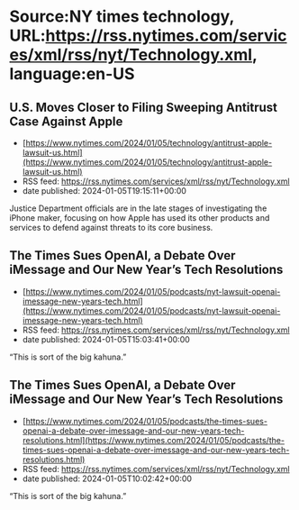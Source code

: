 # Source:NY times technology, URL:https://rss.nytimes.com/services/xml/rss/nyt/Technology.xml, language:en-US

## U.S. Moves Closer to Filing Sweeping Antitrust Case Against Apple
 - [https://www.nytimes.com/2024/01/05/technology/antitrust-apple-lawsuit-us.html](https://www.nytimes.com/2024/01/05/technology/antitrust-apple-lawsuit-us.html)
 - RSS feed: https://rss.nytimes.com/services/xml/rss/nyt/Technology.xml
 - date published: 2024-01-05T19:15:11+00:00

Justice Department officials are in the late stages of investigating the iPhone maker, focusing on how Apple has used its other products and services to defend against threats to its core business.

## The Times Sues OpenAI, a Debate Over iMessage and Our New Year’s Tech Resolutions
 - [https://www.nytimes.com/2024/01/05/podcasts/nyt-lawsuit-openai-imessage-new-years-tech.html](https://www.nytimes.com/2024/01/05/podcasts/nyt-lawsuit-openai-imessage-new-years-tech.html)
 - RSS feed: https://rss.nytimes.com/services/xml/rss/nyt/Technology.xml
 - date published: 2024-01-05T15:03:41+00:00

“This is sort of the big kahuna.”

## The Times Sues OpenAI, a Debate Over iMessage and Our New Year’s Tech Resolutions
 - [https://www.nytimes.com/2024/01/05/podcasts/the-times-sues-openai-a-debate-over-imessage-and-our-new-years-tech-resolutions.html](https://www.nytimes.com/2024/01/05/podcasts/the-times-sues-openai-a-debate-over-imessage-and-our-new-years-tech-resolutions.html)
 - RSS feed: https://rss.nytimes.com/services/xml/rss/nyt/Technology.xml
 - date published: 2024-01-05T10:02:42+00:00

“This is sort of the big kahuna.”

